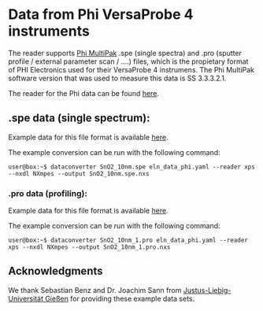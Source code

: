 # Data from Phi VersaProbe 4 instruments

The reader supports [Phi MultiPak](https://www.phi.com/surface-analysis-equipment/genesis.html#software:multi-pak-data-reduction-software/) .spe (single spectra) and .pro (sputter profile / external parameter scan / ....) files, which is the propietary format of PHI Electronics used for their VersaProbe 4 instrumens. The Phi MultiPak software version that was used to measure this data is SS 3.3.3.2.1. 

<!-- How is this data structured -->

The reader for the Phi data can be found [here](https://github.com/FAIRmat-NFDI/pynxtools-xps/tree/main/pynxtools_xps/phi).

## .spe data (single spectrum):

Example data for this file format is available [here](https://github.com/FAIRmat-NFDI/pynxtools-xps/tree/main/examples/phi).

The example conversion can be run with the following command:
```console_
user@box:~$ dataconverter SnO2_10nm.spe eln_data_phi.yaml --reader xps --nxdl NXmpes --output SnO2_10nm.spe.nxs
```

### .pro data (profiling):
Example data for this file format is available [here](https://github.com/FAIRmat-NFDI/pynxtools-xps/tree/main/examples/phi).

The example conversion can be run with the following command:

```console_
user@box:~$ dataconverter SnO2_10nm_1.pro eln_data_phi.yaml --reader xps --nxdl NXmpes --output SnO2_10nm_1.pro.nxs
```

## Acknowledgments
We thank Sebastian Benz and Dr. Joachim Sann from [Justus-Liebig-Universität Gießen](https://www.uni-giessen.de/de) for providing these example data sets.
